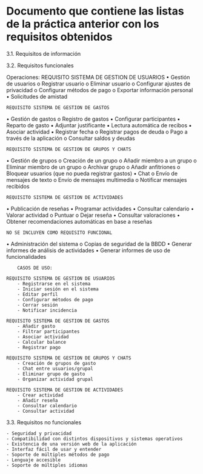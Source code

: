 # Documento que contiene las listas de la práctica anterior con los requisitos obtenidos

3.1. Requisitos de información 

3.2. Requisitos funcionales

Operaciones:
	REQUISITO SISTEMA DE GESTION DE USUARIOS
• Gestión de usuarios
	o Registrar usuario
	o Eliminar usuario
	o Configurar ajustes de privacidad
	o Configurar métodos de pago
	o Exportar información personal
• Solicitudes de amistad

	REQUISITO SISTEMA DE GESTION DE GASTOS
• Gestión de gastos
	o Registro de gastos
		▪ Configurar participantes
		▪ Reparto de gasto
		▪ Adjuntar justificante
		▪ Lectura automática de recibos
		▪ Asociar actividad
		▪ Registrar fecha
	o Registrar pagos de deuda
	o Pago a través de la aplicación
	o Consultar saldos y deudas

	REQUISITO SISTEMA DE GESTION DE GRUPOS Y CHATS
• Gestión de grupos
	o Creación de un grupo
	o Añadir miembro a un grupo
	o Eliminar miembro de un grupo
	o Archivar grupo
	o Añadir anfitriones
	o Bloquear usuarios (que no pueda registrar gastos)
• Chat
	o Envío de mensajes de texto
	o Envío de mensajes multimedia
	o Notificar mensajes recibidos

	REQUISITO SISTEMA DE GESTION DE ACTIVIDADES
• Publicación de reseñas
• Programar actividades
• Consultar calendario
• Valorar actividad
	o Puntuar
	o Dejar reseña
• Consultar valoraciones
• Obtener recomendaciones automáticas en base a reseñas

	NO SE INCLUYEN COMO REQUISITO FUNCIONAL
• Administración del sistema
	o Copias de seguridad de la BBDD
• Generar informes de análisis de actividades
• Generar informes de uso de funcionalidades

		CASOS DE USO:

	REQUISITO SISTEMA DE GESTION DE USUARIOS
		- Registrarse en el sistema
		- Iniciar sesión en el sistema
		- Editar perfil
		- Configurar métodos de pago
		- Cerrar sesión
		- Notificar incidencia 

	REQUISITO SISTEMA DE GESTION DE GASTOS
		- Añadir gasto
		- Filtrar participantes
		- Asociar actividad
		- Calcular balance
		- Registrar pago

	REQUISITO SISTEMA DE GESTION DE GRUPOS Y CHATS
		- Creación de grupos de gasto
		- Chat entre usuarios/grupal
		- Eliminar grupo de gasto
		- Organizar actividad grupal

	REQUISITO SISTEMA DE GESTION DE ACTIVIDADES
		- Crear actividad
		- Añadir reseña
		- Consultar calendario
		- Consultar actividad


3.3. Requisitos no funcionales

	- Seguridad y privacidad
	- Compatibilidad con distintos dispositivos y sistemas operativos
	- Existencia de una versión web de la aplicación
	- Interfaz fácil de usar y entender
	- Soporte de múltiples métodos de pago
	- Lenguaje accesible
	- Soporte de múltiples idiomas